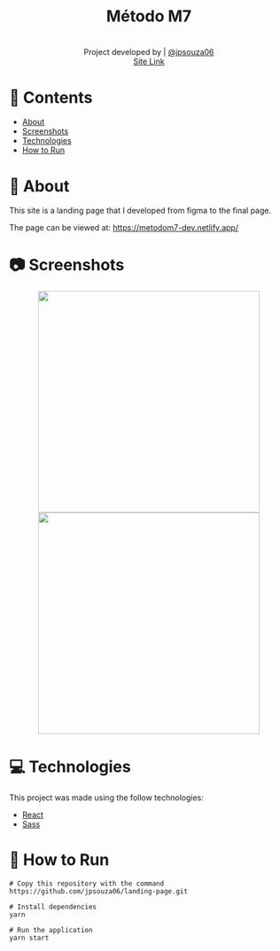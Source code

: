
<div align="center">
  <h1>Método M7<h1/>
</div>
<p align="center">
    Project developed by | <a href="https://github.com/jpsouza06">@jpsouza06</a><br/>
    <a href="https://metodom7-dev.netlify.app/">Site Link<a>
</p
  
 ## 

# 📌 Contents

* [About](#rocket-about)
* [Screenshots](#camera-screenshots) 
* [Technologies](#rocket-technologies) 
* [How to Run](#wrench-how-to-run)


# :rocket: About

This site is a landing page that I developed from figma to the final page.

The page can be viewed at: https://metodom7-dev.netlify.app/

##


# :camera: Screenshots

<div align="center">
  <img src="https://user-images.githubusercontent.com/54922299/143695665-1a82ca41-1f5e-48ba-8ece-49edaffc5dc4.jpeg" width="400px">
  <img src="https://user-images.githubusercontent.com/54922299/143695642-74f7e05e-ef9e-4409-badf-205db361c503.jpeg" width="400px">
</div>



# :computer: Technologies
This project was made using the follow technologies:

    
* [React](https://reactjs.org/)      
* [Sass](https://sass-lang.com/)



# :wrench: How to Run
```
# Copy this repository with the command
https://github.com/jpsouza06/landing-page.git

# Install dependencies
yarn 

# Run the application
yarn start

```
